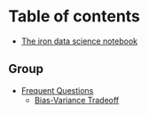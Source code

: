 # Table of contents

* [The iron data science notebook](README.md)

## Group

* [Frequent Questions](group/frequent-questions/README.md)
  * [Bias-Variance Tradeoff](group/frequent-questions/bias-variance-tradeoff.md)

